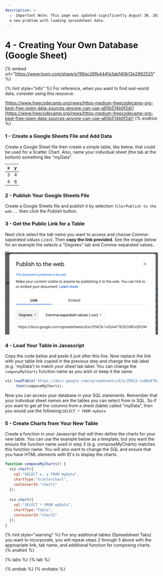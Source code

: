 ```yaml
---
description: >-
  ⚠️  Important Note: This page was updated significantly August 30, 2021 to fix
  a new problem with loading spreadsheet data.
---
```


# 4 - Creating Your Own Database \(Google Sheet\)

{% embed url="https://www.loom.com/share/e766ac26fb444fa3ab140b13e2992525" %}

{% hint style="info" %}
For reference, when you want to find real-world data, consider using this resource.

[https://www.freecodecamp.org/news/https-medium-freecodecamp-org-best-free-open-data-sources-anyone-can-use-a65b514b0f2d/](https://www.freecodecamp.org/news/https-medium-freecodecamp-org-best-free-open-data-sources-anyone-can-use-a65b514b0f2d/)
{% endhint %}

### 1 - Create a Google Sheets File and Add Data

Create a Google Sheet file then create a simple table, like below, that could be used for a Scatter Chart. Also, name your individual sheet \(the tab at the bottom\) something like "myData".

| x | y |
| :--- | :--- |
| 3 | 4 |
| 4 | 6 |

### 2 - Publish Your Google Sheets File

Create a Google Sheets file and publish it by selection `file`&gt;`Publish to the web...` then click the _Publish_ button. 

### 3 - Get the Public Link for a Table

Next click select the _tab name_ you want to access and choose _Comma-separated values \(.csv\)._ Then **copy the link provided**. See the image below for an example the selects a "Degrees" tab and Comma-separated values..   
__![](../.gitbook/assets/image.png) 

### 4 - Load Your Table in Javascript

Copy the code below and paste it just after this line. Now replace the link with your table link copied in the previous step and change the tab label \(e.g. 'myData'\) to match your sheet tab label. You can change the `composeMyCharts` function name as you wish or keep it the same.

```javascript
viz.loadTable('https://docs.google.com/spreadsheets/d/e/2PACX-1vQUwF7K2lCH8CxQPJW-X7NqENwuwUM4eAeNUKw3j6yppO0tipC6yUB2hQPtRBZf19mmVbM5TdkkengZ/pub?gid=1030028695&single=true&output=csv', 'myData')
    .then(composeMyCharts);
```

Now you can access your database in your SQL statements. Remember that your individual sheet names are the tables you can select from in SQL. So if you want to get all the columns from a sheet \(table\) called "myData", then you would use the following:`SELECT * FROM myData`

### 5 - Create Charts from Your New Table

Create a function in your Javascript that will then define the charts for your new table. You can use the example below as a template, but you want the ensure the function name used in step 3 \(e.g. composeMyCharts\) matches this function name. You will also want to change the SQL and ensure that you have HTML elements with ID's to display the charts.

```javascript
function composeMyCharts() {
  viz.chart({
    sql:"SELECT x, y FROM myData",
    chartType:"ScatterChart",
    containerId:"chart1"
  });

  viz.chart({
    sql:"SELECT * FROM myData",
    chartType:"Table",
    containerId:"chart2"
  });
}
```

{% hint style="warning" %}
For any additional tables \(Spreadsheet Tabs\) you want to incorporate, you will repeat steps 2 through 5 above with the appropriate link, tab name, and additional function for composing charts.
{% endhint %}

{% tabs %}
{% tab %}

{% endtab %}
{% endtabs %}

